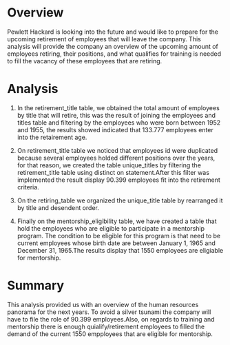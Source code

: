 # Overview
Pewlett Hackard is looking into the future and would like to prepare for the upcoming retirement of employees that will leave the company. This analysis will provide the company an overview of the upcoming amount of employees retiring, their positions, and what qualifies for training is needed to fill the vacancy of these employees that are retiring. 

# Analysis

1. In the retirement_title table, we obtained the total amount of employees by title that will retire, this was the result of joining the employees and titles table and filtering by the employees who were born between 1952 and 1955, the results showed indicated that 133.777 employees enter into the retairement age. 

2. On retirement_title table we noticed that employees id were duplicated because several employees holded different positions over the years, for that reason, we created the table unique_titles by filtering the retirement_title table using  distinct on statement.After this filter was implemented the result display 90.399 employees fit into the retirement criteria. 

3. On the retiring_table we organized the unique_title table by rearranged it by title and desendent order. 

4. Finally on the mentorship_eligibility table, we have created a table that hold the employees who are eligible to participate in a mentorship program. The condition to be eligible for this program is that need to be current employees whose birth date are between January 1, 1965 and December 31, 1965.The results display that 1550 employees are eligiable for mentorship. 

# Summary
This analysis provided us with an overview of the human resources panorama for the next years. To avoid a silver tsunami the company will have to file the role of 90.399 employees.Also, on regards to training and mentorship there is enough quialify/retirement employees to filled the demand of the current 1550 empployees that are eligible for mentorship.  
